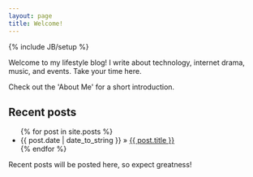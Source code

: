 ```yaml
---
layout: page
title: Welcome!
---
```

{% include JB/setup %}

Welcome to my lifestyle blog! I write about technology, internet drama, music, and events. Take your time here. 

Check out the 'About Me' for a short introduction. 


## Recent posts

<ul class="posts">
  {% for post in site.posts %}
    <li><span>{{ post.date | date_to_string }}</span> &raquo; <a href="{{ BASE_PATH }}{{ post.url }}">{{ post.title }}</a></li>
  {% endfor %}
</ul>



Recent posts will be posted here, so expect greatness!




<!-- ## To-Do

	Fix the issues with the mobile version 
		- Will not zoom out
		- Text does not wrap into phone screen
		- Pictures inserted without js will 


-->